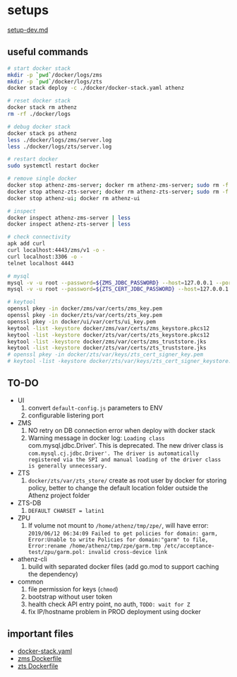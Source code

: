 # setups

[setup-dev.md](./docs/setup-dev.md)

## useful commands

```bash
# start docker stack
mkdir -p `pwd`/docker/logs/zms
mkdir -p `pwd`/docker/logs/zts
docker stack deploy -c ./docker/docker-stack.yaml athenz

# reset docker stack
docker stack rm athenz
rm -rf ./docker/logs

# debug docker stack
docker stack ps athenz
less ./docker/logs/zms/server.log
less ./docker/logs/zts/server.log

# restart docker
sudo systemctl restart docker

# remove single docker
docker stop athenz-zms-server; docker rm athenz-zms-server; sudo rm -f ./docker/logs/zms/*
docker stop athenz-zts-server; docker rm athenz-zts-server; sudo rm -f ./docker/logs/zts/*
docker stop athenz-ui; docker rm athenz-ui

# inspect
docker inspect athenz-zms-server | less
docker inspect athenz-zts-server | less

# check connectivity
apk add curl
curl localhost:4443/zms/v1 -o -
curl localhost:3306 -o -
telnet localhost 4443

# mysql
mysql -v -u root --password=${ZMS_JDBC_PASSWORD} --host=127.0.0.1 --port=3306
mysql -v -u root --password=${ZTS_CERT_JDBC_PASSWORD} --host=127.0.0.1 --port=3307

# keytool
openssl pkey -in docker/zms/var/certs/zms_key.pem
openssl pkey -in docker/zts/var/certs/zts_key.pem
openssl pkey -in docker/ui/var/certs/ui_key.pem
keytool -list -keystore docker/zms/var/certs/zms_keystore.pkcs12
keytool -list -keystore docker/zts/var/certs/zts_keystore.pkcs12
keytool -list -keystore docker/zms/var/certs/zms_truststore.jks
keytool -list -keystore docker/zts/var/certs/zts_truststore.jks
# openssl pkey -in docker/zts/var/keys/zts_cert_signer_key.pem
# keytool -list -keystore docker/zts/var/keys/zts_cert_signer_keystore.pkcs12
```
## TO-DO

-   UI
    1.  convert `default-config.js` parameters to ENV
    1.  configurable listering port
-   ZMS
    1.  NO retry on DB connection error when deploy with docker stack
    1.  Warning message in docker log: `Loading class `com.mysql.jdbc.Driver'. This is deprecated. The new driver class is `com.mysql.cj.jdbc.Driver'. The driver is automatically registered via the SPI and manual loading of the driver class is generally unnecessary.`
-   ZTS
    1.  `docker/zts/var/zts_store/` create as root user by docker for storing policy, better to change the default location folder outside the Athenz project folder
-   ZTS-DB
    1.  `DEFAULT CHARSET = latin1`
-   ZPU
    1.  If volume not mount to `/home/athenz/tmp/zpe/`, will have error: `2019/06/12 06:34:09 Failed to get policies for domain: garm, Error:Unable to write Policies for domain:"garm" to file, Error:rename /home/athenz/tmp/zpe/garm.tmp /etc/acceptance-test/zpu/garm.pol: invalid cross-device link`
-   athenz-cli
    1.  build with separated docker files (add go.mod to support caching the dependency)
-   common
    1.  file permission for keys (`chmod`)
    1.  bootstrap without user token
    1.  health check API entry point, no auth, `TODO: wait for Z`
    1.  fix IP/hostname problem in PROD deployment using docker

## important files
- [docker-stack.yaml](./docker-stack.yaml)
- [zms Dockerfile](./zms/Dockerfile)
- [zts Dockerfile](./zts/Dockerfile)
